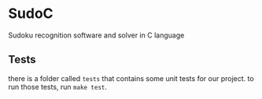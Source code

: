 # SudoC

Sudoku recognition software and solver in C language

## Tests
there is a folder called `tests` that contains some unit tests for our project.
to run those tests, run `make test`.
